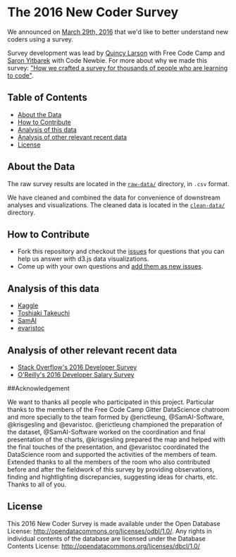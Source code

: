 # The 2016 New Coder Survey

We announced on [March 29th,
2016](https://twitter.com/FreeCodeCamp/status/714930182721679360) that we'd like  to better understand new coders using a survey.

Survey development was lead by [Quincy Larson](https://twitter.com/ossia) with Free Code Camp and [Saron Yitbarek](https://twitter.com/saronyitbarek) with Code Newbie. For more about why we made this survey: ["How we crafted a survey for thousands of people who are learning to code"](https://medium.freecodecamp.com/we-just-launched-the-biggest-ever-survey-of-people-learning-to-code-cac81dadf1ea#.8g9ts8gm5).

## Table of Contents

- [About the Data](#about-the-data)
- [How to Contribute](#how-to-contribute)
- [Analysis of this data](#analysis-of-this-data)
- [Analysis of other relevant recent data](#analysis-of-other-relevant-recent-data)
- [License](#license)

## About the Data

The raw survey results are located in the [`raw-data/`](raw-data/) directory, in `.csv` format.

We have cleaned and combined the data for convenience of downstream analyses and visualizations. The cleaned data is located in the [`clean-data/`](clean-data/) directory.

## How to Contribute

- Fork this repository and checkout the [issues](https://github.com/FreeCodeCamp/2016-new-coder-survey/issues/41) for questions that you can help us answer with d3.js data visualizations.
- Come up with your own questions and [add them as new issues](https://github.com/FreeCodeCamp/2016-new-coder-survey/issues/new).

## Analysis of this data

- [Kaggle](https://www.kaggle.com/freecodecamp/2016-new-coder-survey-/kernels)
- [Toshiaki Takeuchi](http://blogs.mathworks.com/loren/2016/06/27/survey-reveals-diversity-in-the-learn-to-code-movement/)
- [SamAI](https://github.com/FreeCodeCamp/2016-new-coder-survey/issues/40)
- [evaristoc](http://evaristoc.github.io/viz_exer/chartandpie/)

## Analysis of other relevant recent data

- [Stack Overflow's 2016 Developer Survey](https://medium.freecodecamp.com/2-out-of-3-developers-are-self-taught-and-other-insights-from-stack-overflow-s-2016-survey-of-50-8cf0ee5d4c21#.yhlo2k5oz)
- [O'Reilly's 2016 Developer Salary Survey](https://medium.freecodecamp.com/5-000-developers-talk-about-their-salaries-d13ddbb17fb8#.umwcssab4)


##Acknowledgement

We want to thanks all people who participated in this project. Particular thanks to the members of the Free Code Camp Gitter DataScience chatroom and more specially to the team formed by @erictleung, @SamAI-Software, @krisgesling and @evaristoc. @erictleung championed the preparation of the dataset, @SamAI-Software worked on the coordination and final presentation of the charts, @krisgesling prepared the map and helped with the final touches of the presentation, and @evaristoc coordinated the DataScience room and supported the activities of the members of team. Extended thanks to all the members of the room who also contributed before and after the fieldwork of this survey by providing observations, finding and hightlighting discrepancies, suggesting ideas for charts, etc. Thanks to all of you.

## License

This 2016 New Coder Survey is made available under the Open Database License: http://opendatacommons.org/licenses/odbl/1.0/. Any rights in individual contents of the database are licensed under the Database Contents License: http://opendatacommons.org/licenses/dbcl/1.0/
